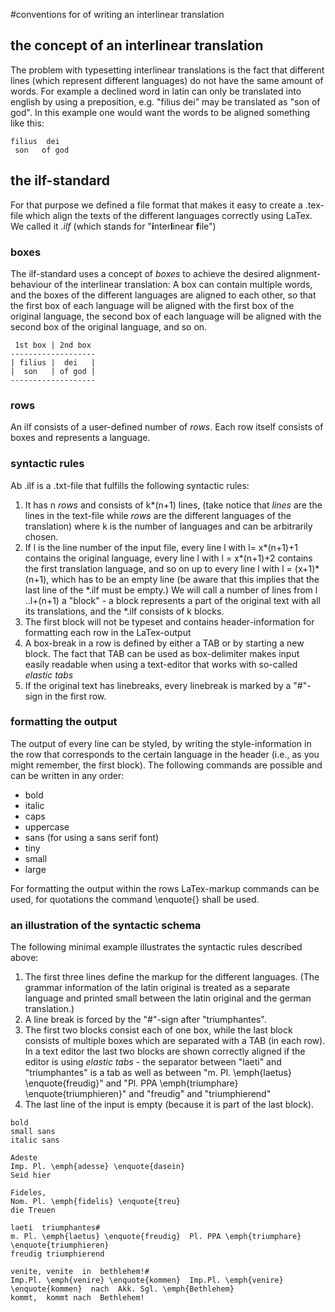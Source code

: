 #conventions for of writing an interlinear translation
## the concept of an interlinear translation
The problem with typesetting interlinear translations is the fact that different lines (which represent different languages) do not have the same amount of words. For example a declined word in latin can only be translated into english by using a preposition, e.g. "filius dei" may be translated as "son of god". In this example one would want the words to be aligned something like this:

```
filius  dei
 son   of god
```

## the ilf-standard
For that purpose we defined a file format that makes it easy to create a .tex-file which align the texts of the different languages correctly using LaTex. We called it *.ilf* (which stands for "**i**nter**l**inear **f**ile")

### boxes
The ilf-standard uses a concept of *boxes* to achieve the desired alignment-behaviour of the interlinear translation: A box can contain multiple words, and the boxes of the different languages are aligned to each other, so that the first box of each language will be aligned with the first box of the original language, the second box of each language will be aligned with the second box of the original language, and so on.

```
 1st box | 2nd box 
-------------------
| filius |  dei   |
|  son   | of god |
-------------------
```

### rows
An ilf consists of a user-defined number of *rows*. Each row itself consists of boxes and represents a language. 

### syntactic rules
Ab .ilf is a .txt-file that fulfills the following syntactic rules:

1. It has n *rows* and consists of k\*(n+1) lines, (take notice that *lines* are the lines in the text-file while *rows* are the different languages of the translation) where k is the number of 
languages and can be arbitrarily chosen.
2. If l is the line number of the input file, every line l with l= x*(n+1)+1 
contains the original language, every line l with l = x*(n+1)+2 contains the 
first translation language, and so on up to every line l with 
l = (x+1)*(n+1), which has to be an empty line (be aware that this implies 
that the last line of the *.ilf must be empty.) We will call a number of lines 
from l ..l+(n+1) a "block" - a block represents a part of the original text with
all its translations, and the *.ilf consists of k blocks.
4. The first block will not be typeset and contains header-information for 
formatting each row in the LaTex-output
5. A box-break in a row is defined by either a TAB or by starting a new block. 
The fact that TAB can be used as box-delimiter makes input easily 
readable when using a text-editor that works with so-called *elastic tabs*
6. If the original text has linebreaks, every linebreak is marked by a 
 "#"-sign in the first row.

### formatting the output
The output of every line can be styled, by writing the style-information in the row that corresponds to the certain language in the header (i.e., as you might remember, the first block). The following commands are possible and can be written in any order:

+ bold
+ italic
+ caps
+ uppercase
+ sans (for using a sans serif font)
+ tiny
+ small
+ large

For formatting the output within the rows LaTex-markup commands can be used, for quotations the command \enquote{} shall be used.

### an illustration of the syntactic schema
The following minimal example illustrates the syntactic rules described above:

1. The first three lines define the markup for the different languages. (The grammar information of the latin original is treated as a separate language and printed small between the latin original and the german translation.) 
2. A line break is forced by the "#"-sign after "triumphantes".
3. The first two blocks consist each of one box, while the last block consists of multiple boxes which are separated with a TAB (in each row). In a text editor the last two blocks are shown correctly aligned if the editor is using *elastic tabs* - the separator between "laeti" and "triumphantes" is a tab as well as between "m. Pl. \emph{laetus} \enquote{freudig}" and "Pl. PPA \emph{triumphare} \enquote{triumphieren}" and "freudig" and "triumphierend"
4. The last line of the input is empty (because it is part of the last block).
```
bold 
small sans
italic sans

Adeste 
Imp. Pl. \emph{adesse} \enquote{dasein}
Seid hier

Fideles,
Nom. Pl. \emph{fidelis} \enquote{treu}
die Treuen

laeti  triumphantes#
m. Pl. \emph{laetus} \enquote{freudig}  Pl. PPA \emph{triumphare} \enquote{triumphieren}
freudig triumphierend

venite, venite  in  bethlehem!#
Imp.Pl. \emph{venire} \enquote{kommen}  Imp.Pl. \emph{venire} \enquote{kommen}  nach  Akk. Sgl. \emph{Bethlehem}
kommt,  kommt nach  Bethlehem!

```

